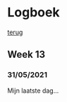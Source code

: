 # Logboek
[terug](https://martijnmeeldijk.github.io/stage/)





## Week 13

### 31/05/2021

Mijn laatste dag...
